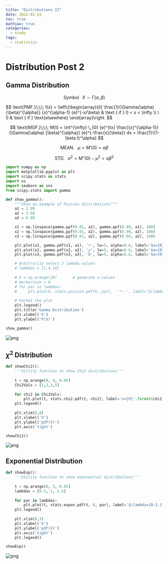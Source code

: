 ```yaml
---
title: "Distributions II"
date: 2022-02-25
toc: true
mathjax: true
categories:
  - study
tags:
  - statistics
---
```


# Distribution Post 2

## Gamma Distribution

$$\text{Symbol}\;\;\; X \sim \Gamma(\alpha, \beta) $$


<div> $$ \text{PMF.}\;\;\;
f(x) = 
\left\{\begin{array}{ll} \frac{1}{\Gamma(\alpha) {\beta}^{\alpha}} {x}^{\alpha-1} {e}^{-x/\beta} & \text { if } 0 < x < \infty \\ \ 0 & \text { if } \text{elsewhere} \end{array}\right.
$$ <div>



$$ \text{MGF.}\;\;\; M(t) = \int^{\infty} \_{0} {e}^{tx} \frac{{x}^{\alpha-1}}{\Gamma(\alpha) {\beta}^{\alpha}} {e}^{-\frac{x}{\beta}} dx = \frac{1}{(1-\beta t)^\alpha} $$
  

$$ \text{MEAN.}\;\;\; \mu = M'(0) = \alpha\beta$$

$$ \text{STD.}\;\;\; {\sigma}^{2} = M''(0) - {\mu}^{2} = \alpha {\beta}^{2} $$


```python
import numpy as np
import matplotlib.pyplot as plt
import scipy.stats as stats
import os
import seaborn as sns
from scipy.stats import gamma

def show_gamma():
    """Show an example of Poisson distributions"""
    a1 = 1.99
    a2 = 3.99
    a3 = 6.99

    x1 = np.linspace(gamma.ppf(0.01, a1), gamma.ppf(0.99, a1), 100)
    x2 = np.linspace(gamma.ppf(0.01, a2), gamma.ppf(0.99, a2), 100)
    x3 = np.linspace(gamma.ppf(0.01, a2), gamma.ppf(0.99, a2), 100)

    plt.plot(x1, gamma.pdf(x1, a1), 'r', lw=5, alpha=0.6, label='$a={0}$'.format(a1))
    plt.plot(x2, gamma.pdf(x2, a2), 'y', lw=5, alpha=0.6, label='$a={0}$'.format(a2))
    plt.plot(x3, gamma.pdf(x3, a3), 'b', lw=5, alpha=0.6, label='$a={0}$'.format(a3))

    # Arbitrarily select 3 lambda values
    # lambdas = [1,4,10]
    
    # k = np.arange(20)       # generate x-values
    # markersize = 8
    # for par in lambdas:
    #     plt.plot(k, stats.poisson.pmf(k, par),  '*--', label='$\lambda={0}$'.format(par))
    
    # Format the plot
    plt.legend()
    plt.title('Gamma Distribution')
    plt.xlabel('X')
    plt.ylabel('P(X)')

show_gamma()
```


    
![png](distributions_files/distributions_8_0.png)
    


## $\chi^{2}$ Distribution


```python
def showChi2():
    '''Utility function to show Chi2 distributions'''
    
    t = np.arange(0, 8, 0.05)
    Chi2Vals = [1,2,3,5]
    
    for chi2 in Chi2Vals:
        plt.plot(t, stats.chi2.pdf(t, chi2), label='n={0}'.format(chi2))
    plt.legend()
        
    plt.xlim(0,8)
    plt.xlabel('X')
    plt.ylabel('pdf(X)')
    plt.axis('tight')

showChi2()
```


    
![png](distributions_files/distributions_10_0.png)
    


## Exponential Distribution


```python
def showExp():
    '''Utility function to show exponential distributions'''
    
    t = np.arange(0, 3, 0.01)
    lambdas = [0.5, 1, 1.5]
    
    for par in lambdas:
        plt.plot(t, stats.expon.pdf(t, 0, par), label='$\lambda={0:3.1f}$'.format(par))
    plt.legend()
        
    plt.xlim(0,3)
    plt.xlabel('X')
    plt.ylabel('pdf(X)')
    plt.axis('tight')
    plt.legend()

showExp()
```


    
![png](distributions_files/distributions_12_0.png)
    

